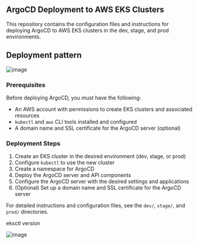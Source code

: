 ## ArgoCD Deployment to AWS EKS Clusters

This repository contains the configuration files and instructions for deploying ArgoCD to AWS EKS clusters in the dev, stage, and prod environments.

## Deployment pattern

![image](https://github.com/serglit72/argocd-eks/assets/13356713/ab1a1ee3-3aef-4799-8ed3-81fbb3cb29b7)

### Prerequisites

Before deploying ArgoCD, you must have the following:

- An AWS account with permissions to create EKS clusters and associated resources
- `kubectl` and `aws` CLI tools installed and configured
- A domain name and SSL certificate for the ArgoCD server (optional)

<!-- TODO: Create a shortcut to all TODOs -->
### Deployment Steps

1. Create an EKS cluster in the desired environment (dev, stage, or prod)
2. Configure `kubectl` to use the new cluster
3. Create a namespace for ArgoCD
4. Deploy the ArgoCD server and API components
5. Configure the ArgoCD server with the desired settings and applications
6. (Optional) Set up a domain name and SSL certificate for the ArgoCD server

For detailed instructions and configuration files, see the `dev/`, `stage/`, and `prod/` directories.



eksctl version

![image](https://github.com/serglit72/argocd-eks/assets/13356713/1f18e2de-222b-4e28-8754-657c1caff85c)
